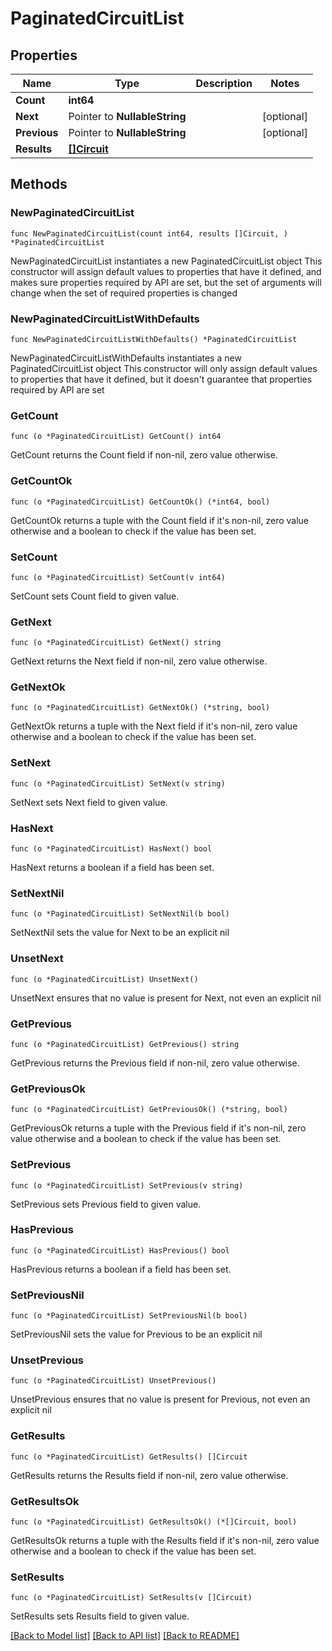 # PaginatedCircuitList

## Properties

Name | Type | Description | Notes
------------ | ------------- | ------------- | -------------
**Count** | **int64** |  | 
**Next** | Pointer to **NullableString** |  | [optional] 
**Previous** | Pointer to **NullableString** |  | [optional] 
**Results** | [**[]Circuit**](Circuit.md) |  | 

## Methods

### NewPaginatedCircuitList

`func NewPaginatedCircuitList(count int64, results []Circuit, ) *PaginatedCircuitList`

NewPaginatedCircuitList instantiates a new PaginatedCircuitList object
This constructor will assign default values to properties that have it defined,
and makes sure properties required by API are set, but the set of arguments
will change when the set of required properties is changed

### NewPaginatedCircuitListWithDefaults

`func NewPaginatedCircuitListWithDefaults() *PaginatedCircuitList`

NewPaginatedCircuitListWithDefaults instantiates a new PaginatedCircuitList object
This constructor will only assign default values to properties that have it defined,
but it doesn't guarantee that properties required by API are set

### GetCount

`func (o *PaginatedCircuitList) GetCount() int64`

GetCount returns the Count field if non-nil, zero value otherwise.

### GetCountOk

`func (o *PaginatedCircuitList) GetCountOk() (*int64, bool)`

GetCountOk returns a tuple with the Count field if it's non-nil, zero value otherwise
and a boolean to check if the value has been set.

### SetCount

`func (o *PaginatedCircuitList) SetCount(v int64)`

SetCount sets Count field to given value.


### GetNext

`func (o *PaginatedCircuitList) GetNext() string`

GetNext returns the Next field if non-nil, zero value otherwise.

### GetNextOk

`func (o *PaginatedCircuitList) GetNextOk() (*string, bool)`

GetNextOk returns a tuple with the Next field if it's non-nil, zero value otherwise
and a boolean to check if the value has been set.

### SetNext

`func (o *PaginatedCircuitList) SetNext(v string)`

SetNext sets Next field to given value.

### HasNext

`func (o *PaginatedCircuitList) HasNext() bool`

HasNext returns a boolean if a field has been set.

### SetNextNil

`func (o *PaginatedCircuitList) SetNextNil(b bool)`

 SetNextNil sets the value for Next to be an explicit nil

### UnsetNext
`func (o *PaginatedCircuitList) UnsetNext()`

UnsetNext ensures that no value is present for Next, not even an explicit nil
### GetPrevious

`func (o *PaginatedCircuitList) GetPrevious() string`

GetPrevious returns the Previous field if non-nil, zero value otherwise.

### GetPreviousOk

`func (o *PaginatedCircuitList) GetPreviousOk() (*string, bool)`

GetPreviousOk returns a tuple with the Previous field if it's non-nil, zero value otherwise
and a boolean to check if the value has been set.

### SetPrevious

`func (o *PaginatedCircuitList) SetPrevious(v string)`

SetPrevious sets Previous field to given value.

### HasPrevious

`func (o *PaginatedCircuitList) HasPrevious() bool`

HasPrevious returns a boolean if a field has been set.

### SetPreviousNil

`func (o *PaginatedCircuitList) SetPreviousNil(b bool)`

 SetPreviousNil sets the value for Previous to be an explicit nil

### UnsetPrevious
`func (o *PaginatedCircuitList) UnsetPrevious()`

UnsetPrevious ensures that no value is present for Previous, not even an explicit nil
### GetResults

`func (o *PaginatedCircuitList) GetResults() []Circuit`

GetResults returns the Results field if non-nil, zero value otherwise.

### GetResultsOk

`func (o *PaginatedCircuitList) GetResultsOk() (*[]Circuit, bool)`

GetResultsOk returns a tuple with the Results field if it's non-nil, zero value otherwise
and a boolean to check if the value has been set.

### SetResults

`func (o *PaginatedCircuitList) SetResults(v []Circuit)`

SetResults sets Results field to given value.



[[Back to Model list]](../README.md#documentation-for-models) [[Back to API list]](../README.md#documentation-for-api-endpoints) [[Back to README]](../README.md)



